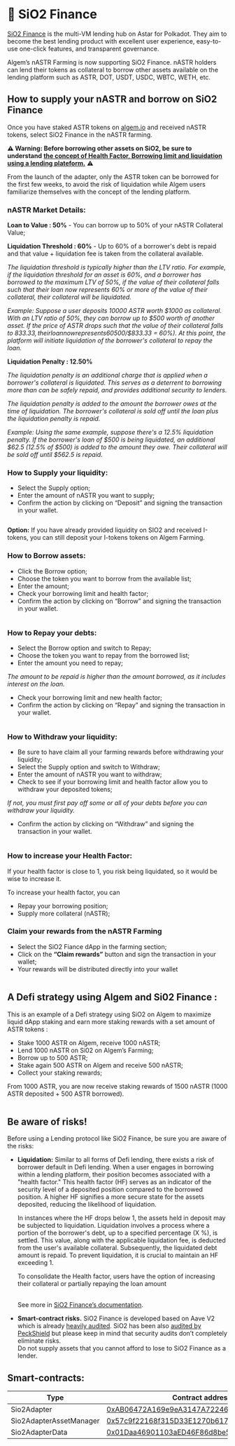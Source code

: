 # 🍋 SiO2 Finance

[SiO2 Finance](https://www.sio2.finance/) is the multi-VM lending hub on Astar for Polkadot. They aim to become the best lending product with excellent user experience, easy-to-use one-click features, and transparent governance.

Algem’s nASTR Farming is now supporting SiO2 Finance. nASTR holders can lend their tokens as collateral to borrow other assets available on the lending platform such as ASTR, DOT, USDT, USDC, WBTC, WETH, etc.

## How to supply your nASTR and borrow on SiO2 Finance

Once you have staked ASTR tokens on [algem.io](http://algem.io/) and received nASTR tokens, select SiO2 Finance in the nASTR farming.

**⚠️ Warning: Before borrowing other assets on SiO2, be sure to understand** [**the concept of Health Factor, Borrowing limit and liquidation using a lending plateform.**](https://docs.algem.io/get-started/how-to-use-algems-nastr-farming/sio2-finance#be-aware-of-risks) **⚠️**

From the launch of the adapter, only the ASTR token can be borrowed for the first few weeks, to avoid the risk of liquidation while Algem users familiarize themselves with the concept of the lending platform.

### **nASTR Market Details:**

**Loan to Value : 50%** - You can borrow up to 50% of your nASTR Collateral Value;

**Liquidation Threshold : 60%** - Up to 60% of a borrower's debt is repaid and that value + liquidation fee is taken from the collateral available.

_The liquidation threshold is typically higher than the LTV ratio. For example, if the liquidation threshold for an asset is 60%, and a borrower has borrowed to the maximum LTV of 50%, if the value of their collateral falls such that their loan now represents 60% or more of the value of their collateral, their collateral will be liquidated._

_Example: Suppose a user deposits 10000 ASTR worth $1000 as collateral. With an LTV ratio of 50%, they can borrow up to $500 worth of another asset. If the price of ASTR drops such that the value of their collateral falls to $833.33, their loan now represents 60% of the value of their collateral ($500/$833.33 = 60%). At this point, the platform will initiate liquidation of the borrower's collateral to repay the loan._

**Liquidation Penalty : 12.50%**

_The liquidation penalty is an additional charge that is applied when a borrower's collateral is liquidated. This serves as a deterrent to borrowing more than can be safely repaid, and provides additional security to lenders._

_The liquidation penalty is added to the amount the borrower owes at the time of liquidation. The borrower's collateral is sold off until the loan plus the liquidation penalty is repaid._

_Example: Using the same example, suppose there's a 12.5% liquidation penalty. If the borrower's loan of $500 is being liquidated, an additional $62.5 (12.5% of $500) is added to the amount they owe. Their collateral will be sold off until $562.5 is repaid._

### **How to Supply your liquidity:**

* Select the Supply option;
* Enter the amount of nASTR you want to supply;
* Confirm the action by clicking on “Deposit” and signing the transaction in your wallet.

<figure><img src="../../.gitbook/assets/01_Supply.png" alt=""><figcaption></figcaption></figure>

**Option:** If you have already provided liquidity on SIO2 and received I-tokens, you can still deposit your I-tokens tokens on Algem Farming.

### **How to Borrow assets:**

* Click the Borrow option;
* Choose the token you want to borrow from the available list;
* Enter the amount;
* Check your borrowing limit and health factor;
* Confirm the action by clicking on “Borrow” and signing the transaction in your wallet.

<figure><img src="../../.gitbook/assets/02_Borrow.png" alt=""><figcaption></figcaption></figure>

### **How to Repay your debts:**

* Select the Borrow option and switch to Repay;
* Choose the token you want to repay from the borrowed list;
* Enter the amount you need to repay;

_The amount to be repaid is higher than the amount borrowed, as it includes interest on the loan._

* Check your borrowing limit and new health factor;
* Confirm the action by clicking on “Repay” and signing the transaction in your wallet.

<figure><img src="../../.gitbook/assets/03_Repay.png" alt=""><figcaption></figcaption></figure>

### **How to Withdraw your liquidity:**

* Be sure to have claim all your farming rewards before withdrawing your liquidity;
* Select the Supply option and switch to Withdraw;
* Enter the amount of nASTR you want to withdraw;
* Check to see if your borrowing limit and health factor allow you to withdraw your deposited tokens;

_If not, you must first pay off some or all of your debts before you can withdraw your liquidity._

* Confirm the action by clicking on “Withdraw” and signing the transaction in your wallet.

<figure><img src="../../.gitbook/assets/04_Withdraw.png" alt=""><figcaption></figcaption></figure>

### **How to increase your Health Factor:**

If your health factor is close to 1, you risk being liquidated, so it would be wise to increase it.

To increase your health factor, you can

* Repay your borrowing position;
* Supply more collateral (nASTR);

### **Claim your rewards from the nASTR Farming**

* Select the SiO2 Fiance dApp in the farming section;
* Click on the **“Claim rewards”** button and sign the transaction in your wallet;
* Your rewards will be distributed directly into your wallet

<figure><img src="../../.gitbook/assets/05_Claim.png" alt=""><figcaption></figcaption></figure>

## A Defi strategy using Algem and Si02 Finance :

This is an example of a Defi strategy using SiO2 on Algem to maximize liquid dApp staking and earn more staking rewards with a set amount of ASTR tokens :

* Stake 1000 ASTR on Algem, receive 1000 nASTR;
* Lend 1000 nASTR on Si02 on Algem’s Farming;
* Borrow up to 500 ASTR;
* Stake again 500 ASTR on Algem and receive 500 nASTR;
* Collect your staking rewards;

From 1000 ASTR, you are now receive staking rewards of 1500 nASTR (1000 ASTR deposited + 500 ASTR borrowed).

<figure><img src="../../.gitbook/assets/Defi Strategy _ nASTR Lending.png" alt=""><figcaption></figcaption></figure>

## Be aware of risks!

Before using a Lending protocol like SiO2 Finance, be sure you are aware of the risks:

*   **Liquidation:** Similar to all forms of Defi lending, there exists a risk of borrower default in Defi lending. When a user engages in borrowing within a lending platform, their position becomes associated with a "health factor." This health factor (HF) serves as an indicator of the security level of a deposited position compared to the borrowed position. A higher HF signifies a more secure state for the assets deposited, reducing the likelihood of liquidation.



    In instances where the HF drops below 1, the assets held in deposit may be subjected to liquidation. Liquidation involves a process where a portion of the borrower's debt, up to a specified percentage (X %), is settled. This value, along with the applicable liquidation fee, is deducted from the user's available collateral. Subsequently, the liquidated debt amount is repaid. To prevent liquidation, it is crucial to maintain an HF exceeding 1.



    To consolidate the Health factor, users have the option of increasing their collateral or partially repaying the loan amount

    \
    &#x20;See more in [SiO2 Finance’s documentation](https://sio2-finance.gitbook.io/en/systems/risk-parameters).
* **Smart-contract risks.** SiO2 Finance is developed based on Aave V2 which is already [heavily audited](https://docs.aave.com/developers/v/2.0/security-and-audits). SiO2 has been also [audited by PeckShield](https://github.com/SiO2-Finance/contracts/tree/main/audits) but please keep in mind that security audits don’t completely eliminate risks. \
  Do not supply assets that you cannot afford to lose to SiO2 Finance as a lender.

## Smart-contracts:

<table><thead><tr><th width="264">Type</th><th>Contract address</th></tr></thead><tbody><tr><td>Sio2Adapter</td><td><a href="https://blockscout.com/astar/address/0xAB06472A169e9eA3147A722464631D10553E384D">0xAB06472A169e9eA3147A722464631D10553E384D</a></td></tr><tr><td>Sio2AdapterAssetManager</td><td><a href="https://blockscout.com/astar/address/0x57c9f22168f315D33E1270b617F32F7940B89D67">0x57c9f22168f315D33E1270b617F32F7940B89D67</a></td></tr><tr><td>Sio2AdapterData</td><td><a href="https://blockscout.com/astar/address/0x01Daa46901103aED46F86d8be5376c3e12E8bd8b">0x01Daa46901103aED46F86d8be5376c3e12E8bd8b</a></td></tr></tbody></table>
